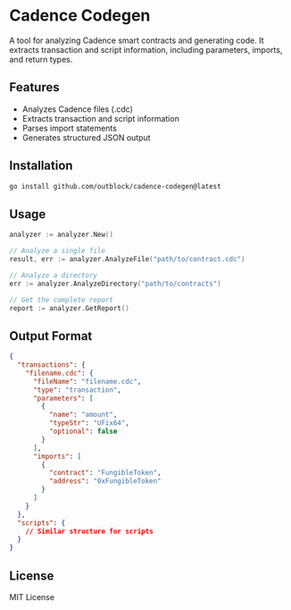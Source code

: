 # Cadence Codegen

A tool for analyzing Cadence smart contracts and generating code. It extracts transaction and script information, including parameters, imports, and return types.

## Features

- Analyzes Cadence files (.cdc)
- Extracts transaction and script information
- Parses import statements
- Generates structured JSON output

## Installation

```bash
go install github.com/outblock/cadence-codegen@latest
```

## Usage

```go
analyzer := analyzer.New()

// Analyze a single file
result, err := analyzer.AnalyzeFile("path/to/contract.cdc")

// Analyze a directory
err := analyzer.AnalyzeDirectory("path/to/contracts")

// Get the complete report
report := analyzer.GetReport()
```

## Output Format

```json
{
  "transactions": {
    "filename.cdc": {
      "fileName": "filename.cdc",
      "type": "transaction",
      "parameters": [
        {
          "name": "amount",
          "typeStr": "UFix64",
          "optional": false
        }
      ],
      "imports": [
        {
          "contract": "FungibleToken",
          "address": "0xFungibleToken"
        }
      ]
    }
  },
  "scripts": {
    // Similar structure for scripts
  }
}
```

## License

MIT License 